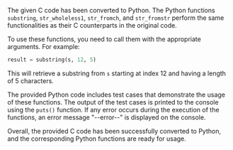 The given C code has been converted to Python. The Python functions `substring`, `str_wholeless1`, `str_fromch`, and `str_fromstr` perform the same functionalities as their C counterparts in the original code. 

To use these functions, you need to call them with the appropriate arguments. For example:
```python
result = substring(s, 12, 5)
```
This will retrieve a substring from `s` starting at index 12 and having a length of 5 characters.

The provided Python code includes test cases that demonstrate the usage of these functions. The output of the test cases is printed to the console using the `puts()` function. If any error occurs during the execution of the functions, an error message "--error--" is displayed on the console.

Overall, the provided C code has been successfully converted to Python, and the corresponding Python functions are ready for usage.
